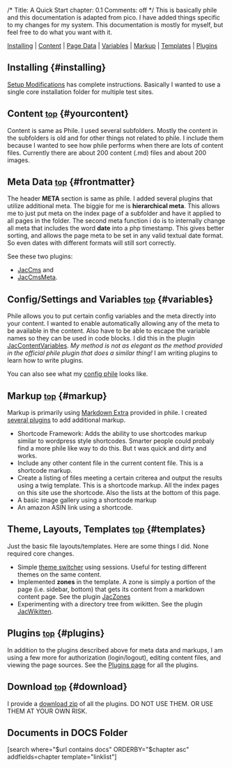 /*
Title: A Quick Start
chapter: 0.1
Comments: off
*/
This is basically phile and this documentation is adapted from pico.    I have added things specific to my changes for my system.  This documentation is mostly for myself, but feel free to do what you want with it.

[Installing](#installing) | [Content](#yourcontent) | [Page Data](#frontmatter) | [Variables](#variables) | [Markup](#markup) | [Templates](#templates) | [Plugins](#plugins)

## Installing  {#installing}
  
[Setup Modifications](install) has complete instructions.  Basically I wanted to use a single core installation folder for multiple test sites.

## Content <small>[top](#top)</small> {#yourcontent}

Content is same as Phile.  I used several subfolders.  Mostly the content in the subfolders is old and for other things not related to phile.  I include them because I wanted to see how phile performs when there are lots of content files.  Currently there are about 200 content (.md) files and about 200 images. 


## Meta Data <small>[top](#top)</small> {#frontmatter}

The header **META** section is same as phile.  I added several plugins that utilize additional meta.  The biggie for me is **hierarchical meta**.  This allows me to just put meta on the index page of a subfolder and have it applied to all pages in the folder.   The second meta function i do is to internally change all meta that includes the word **date** into a php timestamp.  This gives better sorting, and allows the page meta to be set in any valid textual date format.  So even dates with different formats will still sort correctly.

See these two plugins:

* [JacCms](plugins/plugin.jaccms) and 
* [JacCmsMeta](plugins/plugin.jaccmsmeta).


## Config/Settings and Variables <small>[top](#top)</small> {#variables}

Phile allows you to put certain config variables and the meta directly into your content.  I wanted to enable automatically allowing any of the meta to be available in the content.  Also have to be able to escape the variable names so they can be used in code blocks.  I did this in the plugin [JacContentVariables](plugins/plugin.jaccontentvariables).  *My method is not as elegant as the method provided in the official phile plugin that does a similar thing!*  I am writing plugins to learn how to write plugins.

You can also see what my [config phile](configfile) looks like.


## Markup <small>[top](#top)</small> {#markup}

Markup is primarily using [Markdown Extra](markdown) provided in phile.  I created [several plugins](#plugins) to add additional markup.

* Shortcode Framework:  Adds the ability to use shortcodes markup similar to wordpress style shortcodes.  Smarter people could probaly find a more phile like way to do this.  But t was quick and dirty and works.
* Include any other content file in the current content file. This is a shortcode markup.
* Create a listing of files meeting a certain criterea and output the results using a twig template.  This is a shortcode markup.  All the index pages on this site use the shortcode.  Also the lists at the bottom of this page.
* A basic image gallery using a shortcode markup
* An amazon ASIN link using a shortcode.

## Theme, Layouts, Templates  <small>[top](#top)</small> {#templates}

Just the basic file layouts/templates.  Here are some things I did.  None required core changes.

* Simple [theme switcher](../posts/themeswitcher) using sessions. Useful for testing different themes on the same content.
* Implemented **zones** in the template.  A zone is simply a portion of the page (i.e. sidebar, bottom) that gets its content from a markdown content page. See the plugin [JacZones](plugins/plugin.jaczones)
* Experimenting with a directory tree from wikitten. See the plugin [JacWikitten](plugins/plugin.jacwikittentree).


## Plugins  <small>[top](#top)</small> {#plugins}

In addition to the plugins described above for meta data and markups, I am using a few more for authorization (login/logout), editing content files, and viewing the page sources.  See the [Plugins page](plugins) for all the plugins.

## Download <small>[top](#top)</small> {#download}

I provide a [download zip](plugins/index#downloads) of all the plugins. DO NOT USE THEM. OR USE THEM AT YOUR OWN RISK.

## Documents in DOCS Folder

[search  where="$url contains docs" ORDERBY="$chapter asc" addfields=chapter template="linklist"]
